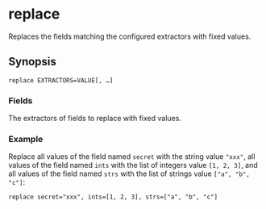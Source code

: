 # replace

Replaces the fields matching the configured extractors with fixed values.

## Synopsis

```
replace EXTRACTORS=VALUE[, …]
```

### Fields

The extractors of fields to replace with fixed values.

### Example

Replace all values of the field named `secret` with the string value `"xxx"`,
all values of the field named `ints` with the list of integers value `[1, 2,
3]`, and all values of the field named `strs` with the list of strings value
`["a", "b", "c"]`:

```
replace secret="xxx", ints=[1, 2, 3], strs=["a", "b", "c"]
```
